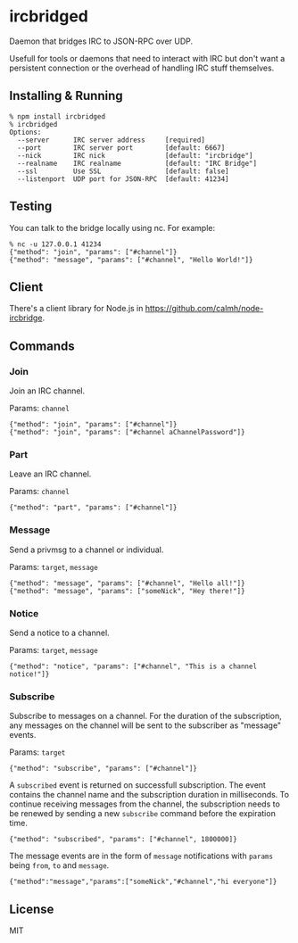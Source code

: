 ircbridged
==========

Daemon that bridges IRC to JSON-RPC over UDP.

Usefull for tools or daemons that need to interact with IRC but don't want a
persistent connection or the overhead of handling IRC stuff themselves.

Installing & Running
--------------------

```
% npm install ircbridged
% ircbridged 
Options:
  --server      IRC server address     [required]
  --port        IRC server port        [default: 6667]
  --nick        IRC nick               [default: "ircbridge"]
  --realname    IRC realname           [default: "IRC Bridge"]
  --ssl         Use SSL                [default: false]
  --listenport  UDP port for JSON-RPC  [default: 41234]
```

Testing
-------

You can talk to the bridge locally using nc. For example:

```
% nc -u 127.0.0.1 41234
{"method": "join", "params": ["#channel"]}
{"method": "message", "params": ["#channel", "Hello World!"]}
```

Client
------

There's a client library for Node.js in https://github.com/calmh/node-ircbridge.

Commands
--------

### Join

Join an IRC channel.

Params: `channel`

```
{"method": "join", "params": ["#channel"]}
{"method": "join", "params": ["#channel aChannelPassword"]}
```

### Part

Leave an IRC channel.

Params: `channel`

```
{"method": "part", "params": ["#channel"]}
```

### Message

Send a privmsg to a channel or individual.

Params: `target`, `message`

```
{"method": "message", "params": ["#channel", "Hello all!"]}
{"method": "message", "params": ["someNick", "Hey there!"]}
```

### Notice

Send a notice to a channel.

Params: `target`, `message`

```
{"method": "notice", "params": ["#channel", "This is a channel notice!"]}
```

### Subscribe

Subscribe to messages on a channel. For the duration of the
subscription, any messages on the channel will be sent to the subscriber
as "message" events.

Params: `target`

```
{"method": "subscribe", "params": ["#channel"]}
```

A `subscribed` event is returned on successfull subscription. The event
contains the channel name and the subscription duration in milliseconds.
To continue receiving messages from the channel, the subscription needs
to be renewed by sending a new `subscribe` command before the expiration
time.

```
{"method": "subscribed", "params": ["#channel", 1800000]}
```

The message events are in the form of `message` notifications with
`params` being `from`, `to` and `message`.

```
{"method":"message","params":["someNick","#channel","hi everyone"]}
```

License
-------

MIT
